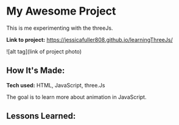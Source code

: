 # My Awesome Project
This is me experimenting with the threeJs.

**Link to project:** https://jessicafuller808.github.io/learningThreeJs/

![alt tag](link of project photo)

## How It's Made:

**Tech used:** HTML, JavaScript, three.Js

The goal is to learn more about animation in JavaScript.


## Lessons Learned:

